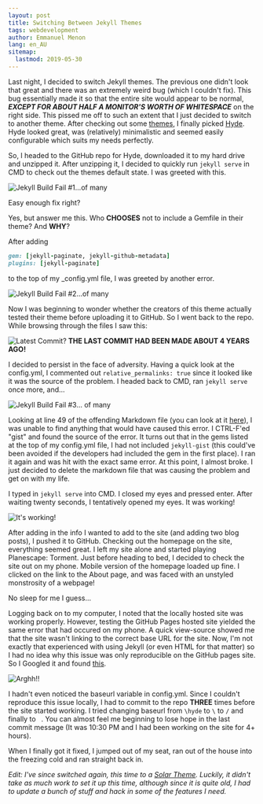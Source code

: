 ```yaml
---
layout: post
title: Switching Between Jekyll Themes
tags: webdevelopment
author: Emmanuel Menon
lang: en_AU
sitemap:
  lastmod: 2019-05-30
---
```

Last night, I decided to switch Jekyll themes. The previous one didn't look that great and there was an extremely weird bug (which I couldn't fix). This bug essentially made it so that the entire site would appear to be normal, ***EXCEPT FOR ABOUT HALF A MONITOR'S WORTH OF WHITESPACE*** on the right side. This pissed me off to such an extent that I just decided to switch to another theme. After checking out some [themes](https://jekyllthemes.io/free), I finally picked [Hyde](https://hyde.getpoole.com). Hyde looked great, was (relatively) minimalistic and seemed easily configurable which suits my needs perfectly.
<!--more-->
So, I headed to the GitHub repo for Hyde, downloaded it to my hard drive and unzipped it. After unzipping it, I decided to quickly run `jekyll serve` in CMD to check out the themes default state. I was greeted with this.

![Jekyll Build Fail #1...of many](https://i.lensdump.com/i/WetOzo.jpg)

Easy enough fix right?

Yes, but answer me this. Who **CHOOSES** not to include a Gemfile in their theme? And **WHY**?

After adding

```ruby
gem: [jekyll-paginate, jekyll-github-metadata]
plugins: [jekyll-paginate]
```
to the top of my _config.yml file, I was greeted by another error.

![Jekyll Build Fail #2...of many](https://i.lensdump.com/i/Wetz12.jpg)

Now I was beginning to wonder whether the creators of this theme actually tested their theme before uploading it to GitHub. So I went back to the repo. While browsing through the files I saw this:

![Latest Commit?](https://i.lensdump.com/i/WetefC.jpg)
**THE LAST COMMIT HAD BEEN MADE ABOUT 4 YEARS AGO!**

I decided to persist in the face of adversity. Having a quick look at the config.yml, I commented out `relative_permalinks: true` since it looked like it was the source of the problem. I headed back to CMD, ran `jekyll serve` once more, and...

![Jekyll Build Fail #3... of many](https://i.lensdump.com/i/WetSKv.jpg)

Looking at line 49 of the offending Markdown file (you can look at it [here](https://github.com/poole/hyde/blob/master/_posts/2012-02-07-example-content.md)), I was unable to find anything that would have caused this error. I CTRL-F'ed "gist" and found the source of the error. It turns out that in the gems listed at the top of my config.yml file, I had not included `jekyll-gist` (this could've been avoided if the developers had included the gem in the first place). I ran it again and was hit with the exact same error. At this point, I almost broke. I just decided to delete the markdown file that was causing the problem and get on with my life.

I typed in `jekyll serve` into CMD. I closed my eyes and pressed enter. After waiting twenty seconds, I tentatively opened my eyes. It was working!

![It's working!](https://i.lensdump.com/i/WetHw9.png)

After adding in the info I wanted to add to the site (and adding two blog posts), I pushed it to GitHub. Checking out the homepage on the site, everything seemed great. I left my site alone and started playing Planescape: Torment. Just before heading to bed, I decided to check the site out on my phone. Mobile version of the homepage loaded up fine. I clicked on the link to the About page, and was faced with an unstyled monstrosity of a webpage!

No sleep for me I guess...

Logging back on to my computer, I noted that the locally hosted site was working properly. However, testing the GitHub Pages hosted site yielded the same error that had occured on my phone. A quick view-source showed me that the site wasn't linking to the correct base URL for the site. Now, I'm not exactly that experienced with using Jekyll (or even HTML for that matter) so I had no idea why this issue was only reproducible on the GitHub pages site. So I Googled it and found [this](https://github.com/poole/hyde/issues/54).

![Arghh!!](https://i.lensdump.com/i/Wetvj5.jpg)

I hadn't even noticed the baseurl variable in config.yml. Since I couldn't reproduce this issue locally, I had to commit to the repo **THREE** times before the site started working. I tried changing baseurl from `\hyde` to `\` to `/` and finally to ` `. You can almost feel me beginning to lose hope in the last commit message (It was 10:30 PM and I had been working on the site for 4+ hours).

When I finally got it fixed, I jumped out of my seat, ran out of the house into the freezing cold and ran straight back in.

<i>Edit: I've since switched again, this time to a [Solar Theme](https://github.com/mattvh/solar-theme-jekyll). Luckily, it didn't take as much work to set it up this time, although since it is quite old, I had to update a bunch of stuff and hack in some of the features I need.</i>
